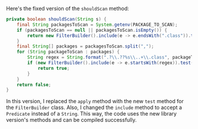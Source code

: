 Here's the fixed version of the `shouldScan` method:

```java
private boolean shouldScan(String s) {
    final String packagesToScan = System.getenv(PACKAGE_TO_SCAN);
    if (packagesToScan == null || packagesToScan.isEmpty()) {
        return new FilterBuilder().include(e -> e.endsWith(".class")).test(s);
    }
    final String[] packages = packagesToScan.split(",");
    for (String packageToScan : packages) {
        String regex = String.format(".?\\.??%s\\..+\\.class", packageToScan);
        if (new FilterBuilder().include(e -> e.startsWith(regex)).test(s)) {
            return true;
        }
    }
    return false;
}
```

In this version, I replaced the `apply` method with the new `test` method for the `FilterBuilder` class. Also, I changed the `include` method to accept a `Predicate` instead of a `String`. This way, the code uses the new library version's methods and can be compiled successfully.